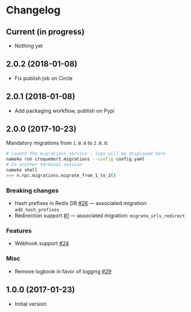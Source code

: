# Changelog

## Current (in progress)

- Nothing yet

## 2.0.2 (2018-01-08)

- Fix publish job on Circle

## 2.0.1 (2018-01-08)

- Add packaging workflow, publish on Pypi

## 2.0.0 (2017-10-23)

Mandatory migrations from `1.0.0` to `2.0.0`:

```bash
# Launch the migrations service - logs will be displayed here
nameko run croquemort.migrations --config config.yaml
# In another terminal session
nameko shell
>>> n.rpc.migrations.migrate_from_1_to_2()
```

### Breaking changes

- Hash prefixes in Redis DB
  [#26](https://github.com/opendatateam/croquemort/issues/26)
  — associated migration: `add_hash_prefixes`
- Redirection support
  [#1](https://github.com/opendatateam/croquemort/issues/1)
  — associated migration: `migrate_urls_redirect`

### Features

- Webhook support
  [#24](https://github.com/opendatateam/croquemort/issues/24)

### Misc

- Remove logbook in favor of logging
  [#29](https://github.com/opendatateam/croquemort/issues/29)

## 1.0.0 (2017-01-23)

- Initial version
